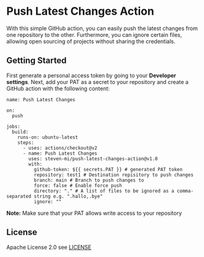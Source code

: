 # Push Latest Changes Action
With this simple GitHub action, you can easily push the latest changes from one repository to the other. Furthermore, you can ignore certain files, allowing open sourcing of projects without sharing the credentials.

## Getting Started
First generate a personal access token by going to your **Developer settings**. Next, add your PAT as a secret to your repository and create a GitHub action with the following content:

```
name: Push Latest Changes 

on:
  push
    
jobs:
  build:
    runs-on: ubuntu-latest
    steps:
      - uses: actions/checkout@v2
      - name: Push Latest Changes
        uses: steven-mi/push-latest-changes-action@v1.0
        with:
          github-token: ${{ secrets.PAT }} # generated PAT token
          repository: test1 # Destination repisitory to push changes
          branch: main # Branch to push changes to
          force: false # Enable force push
          directory: "." # A list of files to be ignored as a comma-separated string e.g. ".hallo,.bye"
          ignore: ""
```

**Note:** Make sure that your PAT allows write access to your repository

## License
Apache License 2.0 see [LICENSE](LICENSE)
